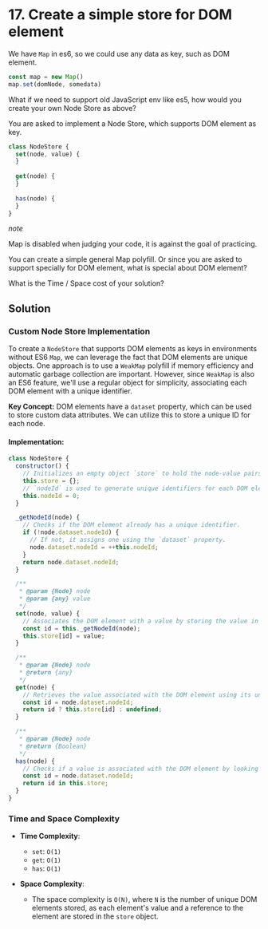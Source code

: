 # 17. Create a simple store for DOM element

We have `Map` in es6, so we could use any data as key, such as DOM element.

```js
const map = new Map()
map.set(domNode, somedata)
```

What if we need to support old JavaScript env like es5, how would you create your own Node Store as above?

You are asked to implement a Node Store, which supports DOM element as key.

```js
class NodeStore {
  set(node, value) {
  }
  
  get(node) {
  }
  
  has(node) {
  }
}
```

*note*

Map is disabled when judging your code, it is against the goal of practicing.

You can create a simple general Map polyfill. Or since you are asked to support specially for DOM element, what is special about DOM element?

What is the Time / Space cost of your solution?

## Solution

### Custom Node Store Implementation

To create a `NodeStore` that supports DOM elements as keys in environments without ES6 `Map`, we can leverage the fact that DOM elements are unique objects. One approach is to use a `WeakMap` polyfill if memory efficiency and automatic garbage collection are important. However, since `WeakMap` is also an ES6 feature, we'll use a regular object for simplicity, associating each DOM element with a unique identifier.

**Key Concept:**
DOM elements have a `dataset` property, which can be used to store custom data attributes. We can utilize this to store a unique ID for each node.

#### Implementation:

```javascript
class NodeStore {
  constructor() {
    // Initializes an empty object `store` to hold the node-value pairs.
    this.store = {};
    // `nodeId` is used to generate unique identifiers for each DOM element.
    this.nodeId = 0;
  }

  _getNodeId(node) {
    // Checks if the DOM element already has a unique identifier. 
    if (!node.dataset.nodeId) {
      // If not, it assigns one using the `dataset` property.
      node.dataset.nodeId = ++this.nodeId;
    }
    return node.dataset.nodeId;
  }

  /**
   * @param {Node} node
   * @param {any} value
   */
  set(node, value) {
    // Associates the DOM element with a value by storing the value in `store` using the element's unique identifier.
    const id = this._getNodeId(node);
    this.store[id] = value;
  }

  /**
   * @param {Node} node
   * @return {any}
   */
  get(node) {
    // Retrieves the value associated with the DOM element using its unique identifier.
    const id = node.dataset.nodeId;
    return id ? this.store[id] : undefined;
  }

  /**
   * @param {Node} node
   * @return {Boolean}
   */
  has(node) {
    // Checks if a value is associated with the DOM element by looking up its unique identifier in the `store`.
    const id = node.dataset.nodeId;
    return id in this.store;
  }
}
```

### Time and Space Complexity

- **Time Complexity**:
  - `set`: `O(1)`
  - `get`: `O(1)`
  - `has`: `O(1)`

- **Space Complexity**:
  - The space complexity is `O(N)`, where `N` is the number of unique DOM elements stored, as each element's value and a reference to the element are stored in the `store` object.
